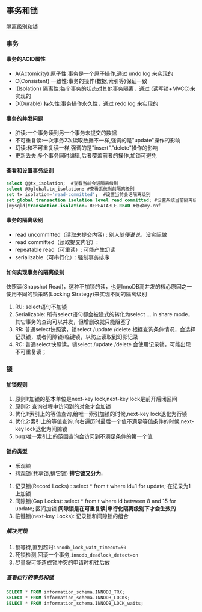 ## 事务和锁

[隔离级别和锁](http://www.cnblogs.com/crazylqy/p/7611069.html)

### 事务

#### 事务的ACID属性
- A(Actomicity) 原子性:事务是一个原子操作,通过 undo log 来实现的
- C(Consistent) 一致性:事务的操作(数据,索引等)保证一致
- I(Isolation)  隔离性:每个事务的状态对其他事务隔离，通过 (读写锁+MVCC)来实现的
- D(Durable)    持久性:事务操作永久性，通过 redo log 来实现的

#### 事务的并发问题

- 脏读:一个事务读到另一个事务未提交的数据
- 不可重复读:一次事务2次读取数据不一样,强调的是"update"操作的影响
- 幻读:和不可重复读一样,强调的是"insert","delete"操作的影响
- 更新丢失:多个事务同时编辑,后者覆盖前者的操作,加锁可避免

#### 查看和设置事务级别
```sql
select @@tx_isolation;  #查看当前会话隔离级别
select @@global.tx_isolation; #查看系统当前隔离级别
set tx_isolation='read-committed';  #设置当前会话隔离级别
set global transaction isolation level read committed; #设置系统当前隔离级别
[mysqld]transaction-isolation= REPEATABLE-READ #修改my.cnf
```
#### 事务的隔离级别
- read uncommitted（读取未提交内容) : 别人随便说说，没实际做
- read committed（读取提交内容）:
- repeatable read（可重读）: 可能产生幻读
- serializable（可串行化）: 强制事务排序

#### 如何实现事务的隔离级别
快照读(Snapshot Read)，这种不加锁的读，也是InnoDB高并发的核心原因之一
使用不同的锁策略(Locking Strategy)来实现不同的隔离级别
1. RU: select语句不加锁
2. Serializable: 所有select语句都会被隐式的转化为select ... in share mode，其它事务的查询可以并发，但增删改就只能阻塞了
3. RR: 普通select快照读，锁select /update /delete 根据查询条件情况，会选择记录锁，或者间隙锁/临键锁，以防止读取到幻影记录
4. RC: 普通select快照读，锁select /update /delete 会使用记录锁，可能出现不可重复读；



### 锁

#### 加锁规则
1. 原则1:加锁的基本单位是next-key lock,next-key lock是前开后闭区间
2. 原则2: 查询过程中访问到的对象才会加锁
3. 优化1:索引上的等值查询,给唯一索引加锁的时候,next-key lock退化为行锁
4. 优化2:索引上的等值查询,向右遍历时最后一个值不满足等值条件的时候,next-key lock退化为间隙锁
5. bug:唯一索引上的范围查询会访问到不满足条件的第一个值

#### 锁的类型
- 乐观锁
- 悲观锁(共享锁,排它锁)
**排它锁又分为:**
1. 记录锁(Record Locks) : select * from t where id=1 for update; 在记录为1上加锁
2. 间隙锁(Gap Locks): select * from t where id between 8 and 15 for update; 区间加锁 **间隙锁是在可重复读|串行化隔离级别下才会生效的**
3. 临键锁(next-key Locks): 记录锁和间隙锁的组合

##### 解决死锁
1. 锁等待,直到超时`innodb_lock_wait_timeout=50`
2. 死锁检测,回滚一个事务,`innodb_deadlock_detect=on`
3. 尽量将可能造成锁冲突的申请时机往后放

##### 查看运行的事务和锁
```sql
SELECT * FROM information_schema.INNODB_TRX; 
SELECT * FROM information_schema.INNODB_LOCKs;
SELECT * FROM information_schema.INNODB_LOCK_waits;

```